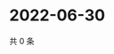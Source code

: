 # 2022-06-30

共 0 条

<!-- BEGIN WEIBO -->
<!-- 最后更新时间 Thu Jun 30 2022 12:36:55 GMT+0800 (China Standard Time) -->

<!-- END WEIBO -->
